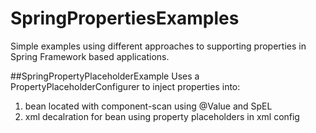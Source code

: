 # SpringPropertiesExamples
Simple examples using different approaches to supporting properties in Spring Framework based applications.

##SpringPropertyPlaceholderExample
Uses a PropertyPlaceholderConfigurer to inject properties into:
1. bean located with component-scan using @Value and SpEL
2. xml decalration for bean using property placeholders in xml config

